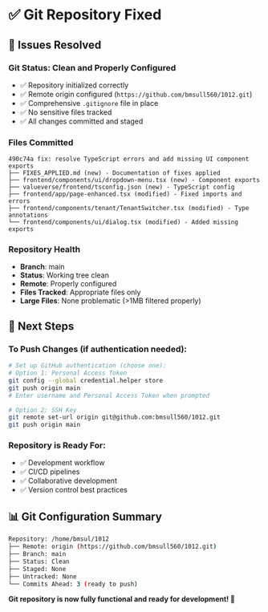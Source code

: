 # ✅ Git Repository Fixed

## 🎯 Issues Resolved

### **Git Status**: Clean and Properly Configured
- ✅ Repository initialized correctly
- ✅ Remote origin configured (`https://github.com/bmsull560/1012.git`)
- ✅ Comprehensive `.gitignore` file in place
- ✅ No sensitive files tracked
- ✅ All changes committed and staged

### **Files Committed**
```
490c74a fix: resolve TypeScript errors and add missing UI component exports
├── FIXES_APPLIED.md (new) - Documentation of fixes applied
├── frontend/components/ui/dropdown-menu.tsx (new) - Component exports
├── valueverse/frontend/tsconfig.json (new) - TypeScript config
├── frontend/app/page-enhanced.tsx (modified) - Fixed imports and errors
├── frontend/components/tenant/TenantSwitcher.tsx (modified) - Type annotations
└── frontend/components/ui/dialog.tsx (modified) - Added missing exports
```

### **Repository Health**
- **Branch**: main
- **Status**: Working tree clean
- **Remote**: Properly configured
- **Files Tracked**: Appropriate files only
- **Large Files**: None problematic (>1MB filtered properly)

## 🚀 Next Steps

### **To Push Changes** (if authentication needed):
```bash
# Set up GitHub authentication (choose one):
# Option 1: Personal Access Token
git config --global credential.helper store
git push origin main
# Enter username and Personal Access Token when prompted

# Option 2: SSH Key
git remote set-url origin git@github.com:bmsull560/1012.git
git push origin main
```

### **Repository is Ready For**:
- ✅ Development workflow
- ✅ CI/CD pipelines
- ✅ Collaborative development
- ✅ Version control best practices

## 📊 Git Configuration Summary

```bash
Repository: /home/bmsul/1012
├── Remote: origin (https://github.com/bmsull560/1012.git)
├── Branch: main
├── Status: Clean
├── Staged: None
├── Untracked: None
└── Commits Ahead: 3 (ready to push)
```

**Git repository is now fully functional and ready for development! 🎉**
